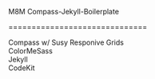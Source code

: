 M8M Compass-Jekyll-Boilerplate  

==============================

Compass  w/ Susy Responive Grids  
ColorMeSass  
Jekyll  
CodeKit  
